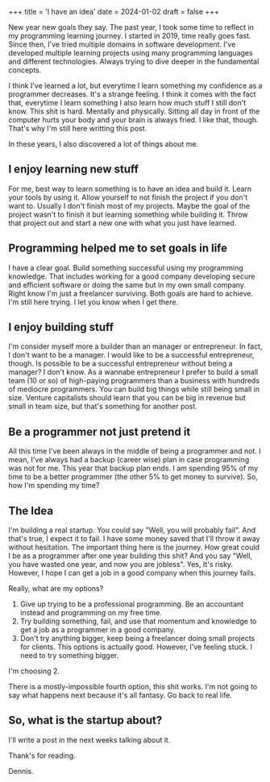 +++
title = 'I have an idea'
date = 2024-01-02
draft = false
+++

New year new goals they say. The past year, I took some time to reflect in my programming
learning journey. I started in 2019, time really goes fast. Since then, I've tried
multiple domains in software development. I've developed multiple learning projects using
many programming languages and different technologies. Always trying to dive deeper in
the fundamental concepts.

I think I've learned a lot, but everytime I learn something my confidence as a programmer
decreases. It's a strange feeling. I think it comes with the fact that, everytime I learn
something I also learn how much stuff I still don't know. This shit is hard. Mentally and
physically. Sitting all day in front of the computer hurts your body and your brain is
always fried. I like that, though. That's why I'm still here writting this post.

In these years, I also discovered a lot of things about me.

## I enjoy learning new stuff

For me, best way to learn something is to have an idea and build it. Learn your tools by
using it. Allow yourself to not finish the project if you don't want to. Usually I don't
finish most of my projects. Maybe the goal of the project wasn't to finish it but
learning something while building it. Throw that project out and start a new one with
what you just have learned.

## Programming helped me to set goals in life

I have a clear goal. Build something successful using my programming knowledge. That
includes working for a good company developing secure and efficient software or doing the
same but in my own small company. Right know I'm just a freelancer surviving. Both goals
are hard to achieve. I'm still here trying. I let you know when I get there.

## I enjoy building stuff

I'm consider myself more a builder than an manager or entrepreneur. In fact, I don't want
to be a manager. I would like to be a successful entrepreneur, though. Is possible to be
a successful entrepreneur without being a manager? I don't know. As a wannabe
entrepreneur I prefer to build a small team (10 or so) of high-paying programmers than a
business with hundreds of mediocre programmers. You can build big things while still
being small in size. Venture capitalists should learn that you can be big in revenue but
small in team size, but that's something for another post.

## Be a programmer not just pretend it

All this time I've been always in the middle of being a programmer and not. I mean, I've
always had a backup (career wise) plan in case programming was not for me. This year that
backup plan ends. I am spending 95% of my time to be a better programmer (the other 5% to
get money to survive). So, how I'm spending my time?

## The Idea

I'm building a real startup. You could say "Well, you will probably fail". And that's
true, I expect it to fail. I have some money saved that I'll throw it away without
hesitation. The important thing here is the journey. How great could I be as a programmer
after one year building this shit? And you say "Well, you have wasted one year, and now
you are jobless". Yes, It's risky. However, I hope I can get a job in a good company when
this journey fails.

Really, what are my options?

1. Give up trying to be a professional programming. Be an accountant instead and programming on my free time.
2. Try building something, fail, and use that momentum and knowledge to get a job as a programmer in a good company.
3. Don't try anything bigger, keep being a freelancer doing small projects for clients. This options is actually good. However, I've feeling stuck. I need to try something bigger.

I'm choosing 2.

There is a mostly-impossible fourth option, this shit works. I'm not going to say what
happens next because it's all fantasy. Go back to real life.

## So, what is the startup about?

I'll write a post in the next weeks talking about it.

Thank's for reading.

Dennis.